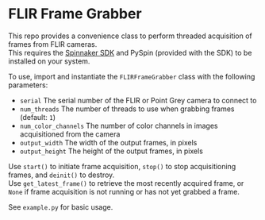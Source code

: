 # FLIR Frame Grabber
This repo provides a convenience class to perform threaded acquisition of frames from FLIR cameras.  
This requires the [Spinnaker SDK](https://www.flir.com/products/spinnaker-sdk/) and PySpin (provided with the SDK) to be installed on your system.  
  
To use, import and instantiate the `FLIRFrameGrabber` class with the following parameters:  
* `serial` The serial number of the FLIR or Point Grey camera to connect to
* `num_threads` The number of threads to use when grabbing frames (default: `1`)
* `num_color_channels` The number of color channels in images acquisitioned from the camera
* `output_width` The width of the output frames, in pixels
* `output_height` The height of the output frames, in pixels
  
Use `start()` to initiate frame acquisition, `stop()` to stop acquisitioning frames, and `deinit()` to destroy.  
Use `get_latest_frame()` to retrieve the most recently acquired frame, or `None` if frame acquisition is not running or has not yet grabbed a frame.  

See `example.py` for basic usage.  

